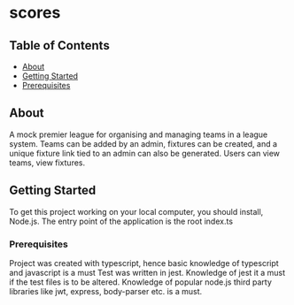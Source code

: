 # scores

## Table of Contents

- [About](#about)
- [Getting Started](#getting_started)
- [Prerequisites](#prerequisites)

## About <a name = "about"></a>

A mock premier league for organising and managing teams in a league system.
Teams can be added by an admin, fixtures can be created, and a unique fixture link tied to an admin can also be generated.
Users can view teams, view fixtures.

## Getting Started <a name = "getting_started"></a>

To get this project working on your local computer, you should install, Node.js.
The entry point of the application is the root index.ts

### Prerequisites <a name = "prerequisites"></a>

Project was created with typescript, hence basic knowledge of typescript and javascript is a must
Test was written in jest. Knowledge of jest it a must if the test files is to be altered.
Knowledge of popular node.js third party libraries like jwt, express, body-parser etc. is a must.
